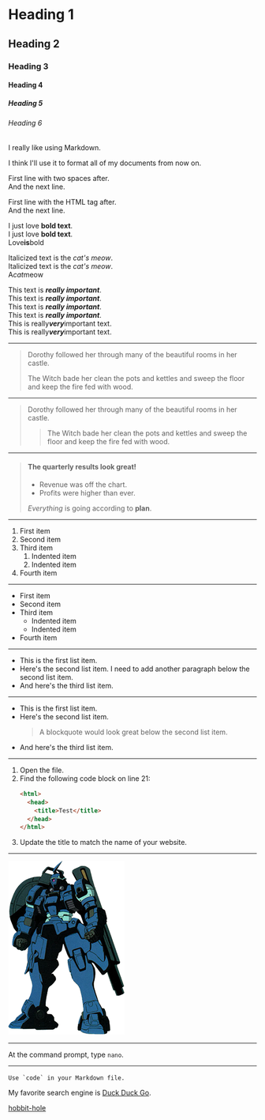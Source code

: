 # Heading 1
## Heading 2
### Heading 3
#### Heading 4
##### Heading 5
###### Heading 6

I really like using Markdown.

I think I'll use it to format all of my documents from now on. 

First line with two spaces after.  
And the next line.

First line with the HTML tag after.<br>
And the next line.

I just love **bold text**.  
I just love __bold text__.  
Love**is**bold  

Italicized text is the *cat's meow*.  
Italicized text is the _cat's meow_.  
A*cat*meow  

This text is ***really important***.  
This text is ___really important___.  
This text is __*really important*__.  
This text is **_really important_**.  
This is really***very***important text.  
This is really<strong><em>very</em></strong>important text.  

---
> Dorothy followed her through many of the beautiful rooms in her castle.
>
> The Witch bade her clean the pots and kettles and sweep the floor and keep the fire fed with wood.

---
> Dorothy followed her through many of the beautiful rooms in her castle.
>
>> The Witch bade her clean the pots and kettles and sweep the floor and keep the fire fed with wood.

---
> #### The quarterly results look great!
>
> - Revenue was off the chart.
> - Profits were higher than ever.
>
>  *Everything* is going according to **plan**.

---
1. First item
2. Second item
3. Third item
    1. Indented item
    2. Indented item
4. Fourth item 

---
- First item
- Second item
- Third item
    - Indented item
    - Indented item
- Fourth item 

---
*   This is the first list item.
*   Here's the second list item.
    I need to add another paragraph below the second list item.
*   And here's the third list item.

---
*   This is the first list item.
*   Here's the second list item.
    > A blockquote would look great below the second list item.
*   And here's the third list item.

---
1.  Open the file.
2.  Find the following code block on line 21:
    ```html
    <html>
      <head>
        <title>Test</title>
      </head>
    </html>
    ```
3.  Update the title to match the name of your website.

---
![Vayeate](../images/Vayeate.png)

---
At the command prompt, type `nano`.

---
``Use `code` in your Markdown file.``

My favorite search engine is [Duck Duck Go](https://duckduckgo.com).

[hobbit-hole][1]

[1]: https://en.wikipedia.org/wiki/Hobbit#Lifestyle
